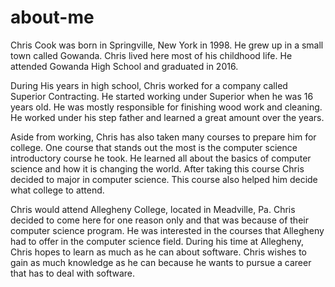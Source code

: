 # about-me

Chris Cook was born in Springville, New York in 1998. He grew up in a small town called Gowanda. Chris lived here most of his childhood life. He attended Gowanda High School and graduated in 2016.

During His years in high school, Chris worked for a company called Superior Contracting. He started working under Superior when he was 16 years old. He was mostly responsible for finishing wood work and cleaning. He worked under his step father and learned a great amount over the years.

Aside from working, Chris has also taken many courses to prepare him for college. One course that stands out the most is the computer science introductory course he took. He learned all about the basics of computer science and how it is changing the world. After taking this course Chris decided to major in computer science. This course also helped him decide what college to attend.

Chris would attend Allegheny College, located in Meadville, Pa. Chris decided to come here for one reason only and that was because of their computer science program. He was interested in the courses that Allegheny had to offer in the computer science field. During his time at Allegheny, Chris hopes to learn as much as he can about software. Chris wishes to gain as much knowledge as he can because he wants to pursue a career that has to deal with software.
